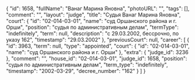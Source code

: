 {
    "id": 1658,
    "fullName": "Ванаг Марина Яновна",
    "photoURL": "",
    "tags": [],
    "comment": "",
    "layout": "judge",
    "title": "Судья Ванаг Марина Яновна",
    "court": {
        "id": "02-014-03-01",
        "name": "суд Оршанского района и г. Орши",
        "position": "судья по административным делам",
        "termType": "indefinitely",
        "term": null,
        "description": "c 29.03.2002, бессрочно, по указу 162",
        "timestamp": "29.03.2002"
    },
    "previousCourt": null,
    "career": [
        {
            "id": 3963,
            "term": null,
            "type": "appointed",
            "court": {
                "id": "02-014-03-01",
                "name": "суд Оршанского района и г. Орши"
            },
            "extra": {
                "judge_id": 3236
            },
            "comment": "",
            "house_id": "02-014-03-01",
            "judge_id": 1658,
            "position": "судья по административным делам",
            "term_type": "indefinitely",
            "timestamp": "2002-03-29",
            "decree_number": "162"
        }
    ]
}